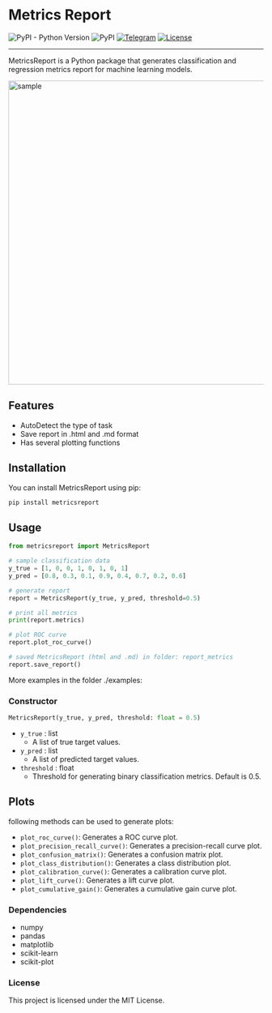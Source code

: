 # Metrics Report

![PyPI - Python Version](https://img.shields.io/pypi/pyversions/metricsreport) 
![PyPI](https://img.shields.io/pypi/v/metricsreport) 
[![Telegram](https://img.shields.io/badge/chat-on%20Telegram-2ba2d9.svg)](https://t.me/automlalex) 
[![License](https://img.shields.io/badge/license-MIT-blue.svg)](/LICENSE) 

-------------

MetricsReport is a Python package that generates classification and regression metrics report for machine learning models.


<img width=600 src="./exemples/metricsrepor_html.gif" alt="sample">

## Features
- AutoDetect the type of task
- Save report in .html and .md format
- Has several plotting functions


## Installation

You can install MetricsReport using pip:

```bash
pip install metricsreport
```

## Usage

```python
from metricsreport import MetricsReport  

# sample classification data 
y_true = [1, 0, 0, 1, 0, 1, 0, 1] 
y_pred = [0.8, 0.3, 0.1, 0.9, 0.4, 0.7, 0.2, 0.6]  

# generate report 
report = MetricsReport(y_true, y_pred, threshold=0.5)  

# print all metrics 
print(report.metrics)  

# plot ROC curve 
report.plot_roc_curve()

# saved MetricsReport (html and .md) in folder: report_metrics
report.save_report()
```

More examples in the folder ./examples:


### Constructor

```python
MetricsReport(y_true, y_pred, threshold: float = 0.5)
```

*   `y_true` : list
    *   A list of true target values.
*   `y_pred` : list
    *   A list of predicted target values.
*   `threshold` : float
    *   Threshold for generating binary classification metrics. Default is 0.5.


## Plots

following methods can be used to generate plots:

*   `plot_roc_curve()`: Generates a ROC curve plot.
*   `plot_precision_recall_curve()`: Generates a precision-recall curve plot.
*   `plot_confusion_matrix()`: Generates a confusion matrix plot.
*   `plot_class_distribution()`: Generates a class distribution plot.
*   `plot_calibration_curve()`: Generates a calibration curve plot.
*   `plot_lift_curve()`: Generates a lift curve plot.
*   `plot_cumulative_gain()`: Generates a cumulative gain curve plot.

### Dependencies

*   numpy
*   pandas
*   matplotlib
*   scikit-learn
*   scikit-plot

### License

This project is licensed under the MIT License.